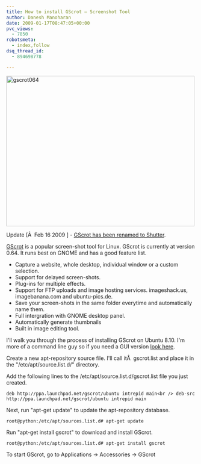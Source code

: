 ```yaml
---
title: How to install GScrot – Screenshot Tool
author: Danesh Manoharan
date: 2009-01-17T08:47:05+00:00
pvc_views:
  - 7850
robotsmeta:
  - index,follow
dsq_thread_id:
  - 894698778

---
```

<img loading="lazy" class="alignnone size-medium wp-image-1148" title="gscrot064" src="/wp-content/uploads/2009/01/gscrot064-500x400.png" alt="gscrot064" width="500" height="400" srcset="/wp-content/uploads/2009/01/gscrot064-500x400.png 500w, /wp-content/uploads/2009/01/gscrot064.png 669w" sizes="(max-width: 500px) 100vw, 500px" />

Update [Â  Feb 16 2009 ] - [GScrot has been renamed to Shutter][1].

[GScrot][2] is a popular screen-shot tool for Linux. GScrot is currently at version 0.64. It runs best on GNOME and has a good feature list.

  * Capture a website, whole desktop, individual window or a custom selection.
  * Support for delayed screen-shots.
  * Plug-ins for multiple effects.
  * Support for FTP uploads and image hosting services. imageshack.us, imagebanana.com and ubuntu-pics.de.
  * Save your screen-shots in the same folder everytime and automatically name them.
  * Full intergration with GNOME desktop panel.
  * Automatically generate thumbnails
  * Built in image editing tool.

I'll walk you through the process of installing GScrot on Ubuntu 8.10. I'm more of a command line guy so if you need a GUI version [look here][3].

Create a new apt-repository source file. I'll call itÂ  gscrot.list and place it in the "/etc/apt/source.list.d/" directory.

Add the following lines to the /etc/apt/source.list.d/gscrot.list file you just created.

`deb http://ppa.launchpad.net/gscrot/ubuntu intrepid main<br />
deb-src http://ppa.launchpad.net/gscrot/ubuntu intrepid main`

Next, run "apt-get update" to update the apt-repository database.

`root@python:/etc/apt/sources.list.d# apt-get update`

Run "apt-get install gscrot" to download and install GScrot.

`root@python:/etc/apt/sources.list.d# apt-get install gscrot`

To start GScrot, go to Applications -> Accessories -> GScrot

 [1]: /posts/cscrot-is-now-shutter/
 [2]: http://gscrot.ubuntu-projekte.de/
 [3]: http://gscrot.ubuntu-projekte.de/?page_id=243
